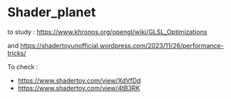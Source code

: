 # Shader_planet

to study : https://www.khronos.org/opengl/wiki/GLSL_Optimizations

 and https://shadertoyunofficial.wordpress.com/2023/11/26/performance-tricks/




To check :

* https://www.shadertoy.com/view/XdVfDd
* https://www.shadertoy.com/view/4tB3RK

